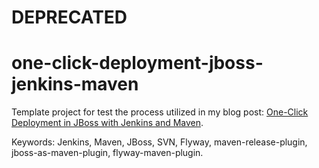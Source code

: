 # DEPRECATED

# one-click-deployment-jboss-jenkins-maven
Template project for test the process utilized in my blog post: [One-Click Deployment in JBoss with Jenkins and Maven](http://marlonpatrick.info/en/2015/08/08/One-Click-Deployment-in-JBoss-with-Jenkins-and-Maven/).

Keywords: Jenkins, Maven, JBoss, SVN, Flyway, maven-release-plugin, jboss-as-maven-plugin, flyway-maven-plugin. 
